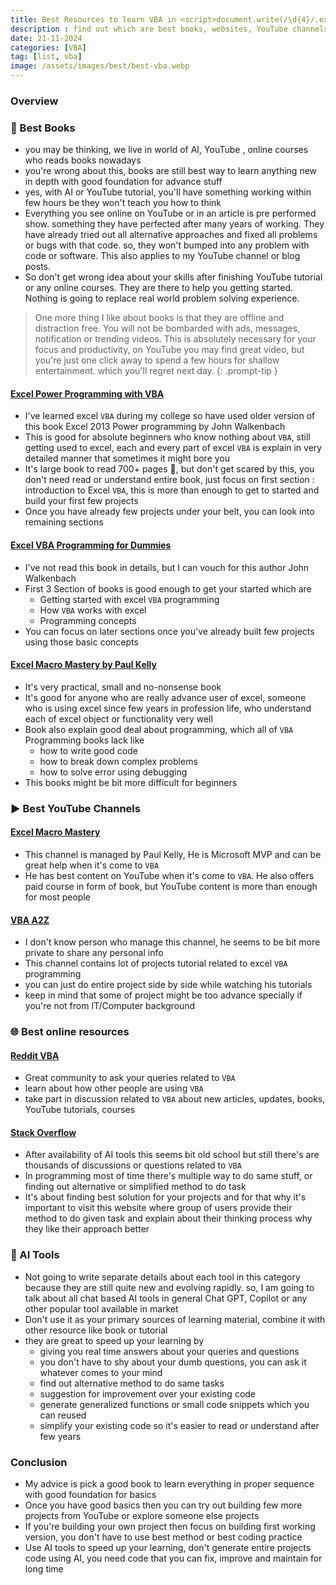```yaml
---
title: Best Resources to learn VBA in <script>document.write(/\d{4}/.exec(Date())[0])</script>
description : find out which are best books, websites, YouTube channels to learn VBA in 2025
date: 21-11-2024
categories: [VBA]
tag: [list, vba]
image: /assets/images/best/best-vba.webp
---
```


### Overview

### 📘 Best Books
- you may be thinking, we live in world of AI, YouTube , online courses who reads books nowadays
- you're wrong about this, books are still best way to learn anything new in depth with good foundation for advance stuff
- yes, with AI or YouTube tutorial, you'll have something working within few hours be they won't teach you how to think
- Everything you see online on YouTube or in an article is pre performed show. something they have perfected after many years of working. They have already tried out all alternative approaches and fixed all problems or bugs with that code. so, they won't bumped into any problem with code or software. This also applies to my YouTube channel or blog posts. 
- So don't get wrong idea about your skills after finishing YouTube tutorial or any online courses. They are there to help you getting started. Nothing is going to replace real world problem solving experience. 

> One more thing I like about books is that they are offline and distraction free. You will not be bombarded with ads, messages, notification or trending videos. This is absolutely necessary for your focus and productivity, on YouTube you may find great video, but you're just one click away to spend a few hours for shallow entertainment. which you'll regret next day.
{: .prompt-tip }

#### [Excel Power Programming with VBA](https://www.amazon.in/Excel-2019-Power-Programming-VBA/dp/1119514924)
- I've learned excel `VBA` during my college so have used older version of this book Excel 2013 Power programming by John Walkenbach
- This is good for absolute beginners who know nothing about `VBA`, still getting used to excel, each and every part of excel `VBA` is explain in very detailed manner that sometimes it might bore you 
- It's large book to read 700+ pages 🥵, but don't get scared by this, you don't need read or understand entire book, just focus on first section : introduction to Excel `VBA`, this is more than enough to get to started and build your first few projects
- Once you have already few projects under your belt, you can look into remaining sections

#### [Excel VBA Programming for Dummies](https://www.amazon.in/Excel-Programming-Dummies-John-Walkenbach/dp/1119077397)
- I've not read this book in details, but I can vouch for this author John Walkenbach
- First 3 Section of books is good enough to get your started which are
  - Getting started with excel `VBA` programming
  - How `VBA` works with excel
  - Programming concepts
- You can focus on later sections once you've already built few projects using those basic concepts

#### [Excel Macro Mastery by Paul Kelly](https://www.amazon.in/Excel-Macro-Mastery-Professional-Simple-ebook/dp/B00Q70JLUM)
- It's very practical, small and no-nonsense book
- It's good for anyone who are really advance user of excel, someone who is using excel since few years in profession life, who understand each of excel object  or functionality very well
- Book also explain good deal about programming, which all of `VBA` Programming books lack like
  - how to write good code
  - how to break down complex problems
  - how to solve error using debugging
- This books might be bit more difficult for beginners 


###  ▶️ Best YouTube Channels

#### [Excel Macro Mastery](https://www.youtube.com/@Excelmacromastery)
- This channel is managed by Paul Kelly, He is Microsoft MVP and can be great help when it's come to `VBA`
- He has best content on YouTube when it's come to `VBA`. He also offers paid course in form of book, but YouTube content is more than enough for most people

#### [VBA A2Z](https://www.youtube.com/@VBAA2Z)
- I don't know person who manage this channel, he seems to be bit more private to share any personal info
- This channel contains lot of projects tutorial related to excel `VBA` programming
- you can just do entire project side by side while watching his tutorials
- keep in mind that some of project might be too advance specially if you're not from IT/Computer background

### 🌐 Best online resources

#### [Reddit VBA](https://www.reddit.com/r/vba)
- Great community to ask your queries related to `VBA`
- learn about how other people are using `VBA`
- take part in discussion related to `VBA` about new articles, updates, books, YouTube tutorials, courses

#### [Stack Overflow](https://stackoverflow.com/)
- After availability of AI tools this seems bit old school but still there's are thousands of discussions or questions related to `VBA`  
- In programming most of time there's multiple way to do same stuff, or finding out alternative or simplified method to do task
- It's about finding best solution for your projects and for that why it's important to visit this website where group of users provide their method to do given task and explain about their thinking process why they like their approach better

### 🤖 AI Tools
- Not going to write separate details about each tool in this category because they are still quite new and evolving rapidly. so, I am going to talk about all chat based AI tools in general Chat GPT, Copilot or any other popular tool available in market
- Don't use it as your primary sources of learning material, combine it with other resource like book or tutorial
- they are great to speed up your learning by 
  -  giving you real time answers about your queries and questions 
  -  you don't have to shy about your dumb questions, you can ask it whatever comes to your mind
  -  find out alternative method to do same tasks
  -  suggestion for improvement over your existing code
  -  generate generalized functions or small code snippets which you can reused 
  -  simplify your existing code so it's easier to read or understand after few years

### Conclusion
- My advice is pick a good book to learn everything in proper sequence with good foundation for basics
- Once you have good basics then you can try out building few more projects from YouTube or explore someone else projects
- If you're building your own project then focus on building first working version, you don't have to use best method or best coding practice
- Use AI tools to speed up your learning, don't generate entire projects code using AI, you need code that you can fix, improve and maintain for long time
